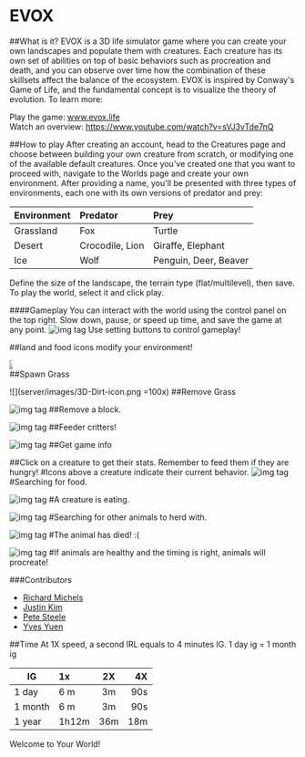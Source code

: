 # EVOX

##What is it?
EVOX is a 3D life simulator game where you can create your own landscapes and populate them with creatures. Each creature has its own set of abilities on top of basic behaviors such as procreation and death, and you can observe over time how the combination of these skillsets affect the balance of the ecosystem. EVOX is inspired by Conway's Game of Life, and the fundamental concept is to visualize the theory of evolution. To learn more:

Play the game: www.evox.life  
Watch an overview: https://www.youtube.com/watch?v=sVJ3vTde7nQ

##How to play
After creating an account, head to the Creatures page and choose between building your own creature from scratch, or modifying one of the available default creatures. Once you've created one that you want to proceed with, navigate to the Worlds page and create your own environment. After providing a name, you'll be presented with three types of environments, each one with its own versions of predator and prey:

|Environment      | Predator            | Prey            |
|--------| :------------- |:-------------|
| Grassland  | Fox     | Turtle |
| Desert | Crocodile, Lion      | Giraffe, Elephant     |
| Ice | Wolf| Penguin, Deer, Beaver    |

Define the size of the landscape, the terrain type (flat/multilevel), then save. To play the world, select it and click play.

####Gameplay
You can interact with the world using the control panel on the top right. Slow down, pause, or speed up time, and save the game at any point. 
![img tag](server/images/controlpanel.png)
Use setting buttons to control gameplay!

##land and food icons modify your environment!

<div style="width:50px">
<img src="server/images/3D-Grass-icon.png" style="max-width:10%">
</div>
##Spawn Grass

![](server/images/3D-Dirt-icon.png =100x)
##Remove Grass


![img tag](server/images/Stone-Hoe-icon.png)
##Remove a block.

![img tag](server/images/chick.png)
##Feeder critters!

![img tag](server/images/info.png)
##Get game info

##Click on a creature to get their stats. Remember to feed them if they are hungry!
#Icons above a creature indicate their current behavior.
![img tag](client/textures/look.png)
#Searching for food.

![img tag](client/textures/eating.png)
#A creature is eating.

![img tag](client/textures/herd.png)
#Searching for other animals to herd with.

![img tag](client/textures/dead.png)
#The animal has died! :(

![img tag](client/textures/love.png)
#If animals are healthy and the timing is right, animals will procreate!

###Contributors
- [Richard Michels](https://github.com/richardalexandermichels)
- [Justin Kim](https://github.com/jkim430)
- [Pete Steele](https://github.com/celanajaya)
- [Yves Yuen](https://github.com/justYves)

##Time
At 1X speed, a second IRL equals to 4 minutes IG.
1 day ig = 1 month ig

|IG      | 1x            | 2X            | 4X    |
|--------| :------------- |:-------------:| -----:|
| 1 day  | 6 m     | 3m | 90s |
| 1 month| 6 m      | 3m     |   90s|
| 1 year| 1h12m| 36m    |    18m |



Welcome to Your World!

